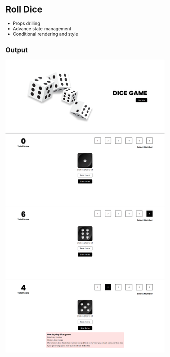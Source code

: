 # Roll Dice

-   Props drilling
-   Advance state management
-   Conditional rendering and style

## Output

!["img1"](public/images/output1.png)
!["img1"](public/images/output2.png)
!["img1"](public/images/output3.png)
!["img1"](public/images/output4.png)
